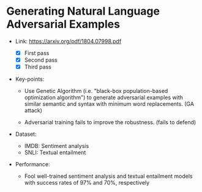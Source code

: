 # Generating Natural Language Adversarial Examples

- Link: https://arxiv.org/pdf/1804.07998.pdf
  - [x] First pass
  - [x] Second pass
  - [x] Third pass
- Key-points:
  - Use Genetic Algorithm (i.e. "black-box population-based optimization algorithm") to generate adversarial examples with similar semantic and syntax with minimum word replacements. (GA attack)
  
  - Adversarial training fails to improve the robustness. (fails to defend)
  
- Dataset:
  - IMDB: Sentiment analysis
  - SNLI: Textual entailment

- Performance:
  - Fool well-trained sentiment analysis and textual entailment models with success rates of 97% and 70%, respectively
